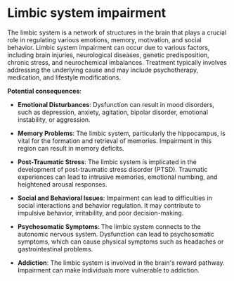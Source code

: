 <!--
source: gpt-3 + jph editing
tags: limbic-system conditions
-->

# Limbic system impairment

The limbic system is a network of structures in the brain that plays a crucial role in regulating various emotions, memory, motivation, and social behavior. Limbic system impairment can occur due to various factors, including brain injuries, neurological diseases, genetic predisposition, chronic stress, and neurochemical imbalances. Treatment typically involves addressing the underlying cause and may include psychotherapy, medication, and lifestyle modifications.

**Potential consequences**:

* **Emotional Disturbances**: Dysfunction can result in mood disorders, such as depression, anxiety, agitation, bipolar disorder, emotional instability, or aggression.

* **Memory Problems**: The limbic system, particularly the hippocampus, is vital for the formation and retrieval of memories. Impairment in this region can result in memory deficits.

* **Post-Traumatic Stress**: The limbic system is implicated in the development of post-traumatic stress disorder (PTSD). Traumatic experiences can lead to intrusive memories, emotional numbing, and heightened arousal responses.

* **Social and Behavioral Issues**: Impairment can lead to difficulties in social interactions and behavior regulation. It may contribute to impulsive behavior, irritability, and poor decision-making.

* **Psychosomatic Symptoms**: The limbic system connects to the autonomic nervous system. Dysfunction can lead to psychosomatic symptoms, which can cause physical symptoms such as headaches or gastrointestinal problems.

* **Addiction**: The limbic system is involved in the brain's reward pathway. Impairment can make individuals more vulnerable to addiction.
